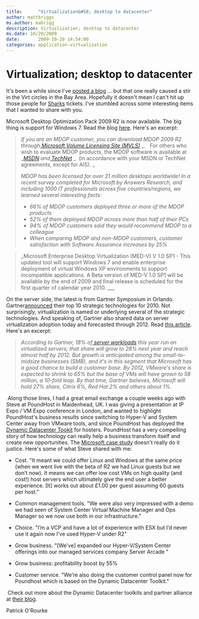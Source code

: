 ```yaml
---
title:      "Virtualization&#58; desktop to datacenter"
author: mattbriggs
ms.author: mabrigg
description: Virtualization; desktop to datacenter
ms.date: 10/20/2009
date:       2009-10-20 14:54:00
categories: application-virtualization
---
```

# Virtualization; desktop to datacenter

It's been a while since I've [posted a blog](https://blogs.technet.com/virtualization/archive/2009/08/27/update-what-you-won-t-see-at-vmworld-2009.aspx "my pre-VMworld blog") ... but that one really caused a stir in the Virt circles in the Bay Area. Hopefully it doesn't mean I can't hit up those people for [Sharks](http://sharks.nhl.com/index.html "San Jose Sharks ice hockey site") tickets. I've stumbled across some interesting items that I wanted to share with you. 

Microsoft Desktop Optimization Pack 2009 R2 is now available. The big thing is support for Windows 7. Read the blog [here](https://blogs.technet.com/mdop/archive/2009/10/20/mdop-2009-r2-is-now-available.aspx "MDOP blog"). Here's an excerpt:

> _If you are an MDOP customer, you can download MDOP 2009 R2 through_[ _Microsoft Volume Licensing Site (MVLS)_](https://go.microsoft.com/fwlink/?LinkId=166331) _.   For others who wish to evaluate MDOP products, the MDOP software is available at _[_MSDN_](https://msdn.microsoft.com/subscriptions/downloads/default.aspx?PV=42:178) _and_[ _TechNet_](https://technet.microsoft.com/subscriptions/downloads/default.aspx?PV=42:178) _  (in accordance with your MSDN or TechNet agreements, except for AIS). _
> 
> _MDOP has been licensed for over 21 million desktops worldwide! In a recent survey completed for Microsoft by Answers Research, and including 1000 IT professionals across five countries/regions, we learned several interesting facts:_
> 
>   * _66% of MDOP customers deployed three or more of the MDOP products_
>   * _52% of them deployed MDOP across more than half of their PCs_
>   * _94% of MDOP customers said they would recommend MDOP to a colleague_
>   * _When comparing MDOP and non-MDOP customers, customer satisfaction with Software Assurance increases by 25%_
> 

> 
> _Microsoft Enterprise Desktop Virtualization (MED-V) V 1.0 SP1 - This updated tool will support Windows 7 and enable enterprise deployment of virtual Windows XP environments to support incompatible applications. A Beta version of MED-V 1.0 SP1 will be available by the end of 2009 and final release is scheduled for the first quarter of calendar year 2010. ___

On the server side, the latest is from Gartner Symposium in Orlando. Gartner[announced](https://www.techtarget.com/searchcio/news/1372112/Gartners-top-10-strategic-technologies-for-2010 "Gartner news release") their top 10 strategic technologies for 2010. Not surprisingly, virtualization is named or underlying several of the strategic technologies. And speaking of, Gartner also shared data on server virtualization adoption today and forecasted through 2012. Read [this article](https://virtualizationreview.com/articles/2008/04/03/gartner-virtualization-highest-impact-tech-through-2012.aspx "Network World article"). Here's an excerpt:

> _According to Gartner, 18% of_[ _server workloads_](https://www.reuters.com/article/urnidgns002570f3005978d80025765500510b19/gartner-server-virtualization-now-at-18-of-server-workload-idUS211522475720091020) _this year run on virtualized servers; that share will grow to 28% next year and reach almost half by 2012. But growth is anticipated among the small-to-midsize businesses (SMB), and it's in this segment that Microsoft has a good chance to build a customer base. By 2012, VMware's share is expected to shrink to 65% but the base of VMs will have grown to 58 million, a 10-fold leap. By that time, Gartner believes, Microsoft will hold 27% share, Citrix 6%, Red Hat 2% and others about 1%._

 Along those lines, I had a great email exchange a couple weeks ago with Steve at PoundHost in Maidenhead, UK. I was giving a presentation at IP Expo / VM Expo conference in London, and wanted to highlight PoundHost's business results since switching to Hyper-V and System Center away from VMware tools, and since PoundHost has deployed the [Dynamic Datacenter Tookit](https://www.microsoft.com/hosting/dynamicdatacenter/Home.html "website") for hosters. PoundHost has a very compelling story of how technology can really help a business transform itself and create new opportunities. The [Microsoft case study](https://www.microsoft.com/casestudies/Case_Study_Detail.aspx?casestudyid=4000004741 "MS case study on PoundHost") doesn't really do it justice. Here's some of what Steve shared with me:

  * Cost. "It meant we could offer Linux and Windows at the same price (when we went live with the beta of R2 we had Linux guests but we don’t now). It means we can offer low cost VMs on high quality (and cost!) host servers which ultimately give the end user a better experience. [It] works out about £1.00 per guest assuming 60 guests per host."

  * Common management tools. "We were also very impressed with a demo we had seen of System Center Virtual Machine Manager and Ops Manager so we now use both in our infrastructure."

  * Choice. "I’m a VCP and have a lot of experience with ESX but I’d never use it again now I’ve used Hyper-V under R2"

  * Grow business. "[We've] expanded our Hyper-V/System Center offerings into our managed services company Server Arcade "

  * Grow business: profitability boost by 55%

  * Customer service. "We’re also doing the customer control panel now for Poundhost which is based on the Dynamic Datacenter Toolkit."


 Check out more about the Dynamic Datacenter toolkits and partner alliance at [their blog](/archive/blogs/ddcalliance/ "Dynamic Datacenter alliance blog").

Patrick O'Rourke
